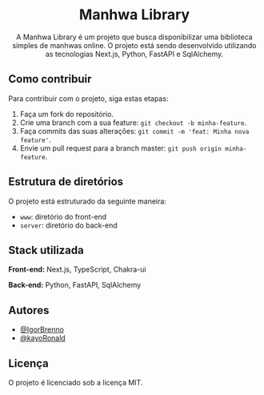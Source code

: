 <h1 align="center">Manhwa Library</h1>

<p align="center">
A Manhwa Library é um projeto que busca disponibilizar uma biblioteca simples de manhwas online. O projeto está sendo desenvolvido utilizando as tecnologias Next.js, Python, FastAPI e SqlAlchemy.
</p>

## **Como contribuir**

Para contribuir com o projeto, siga estas etapas:

1. Faça um fork do repositório.
2. Crie uma branch com a sua feature: `git checkout -b minha-feature`.
3. Faça commits das suas alterações: `git commit -m 'feat: Minha nova feature'`.
4. Envie um pull request para a branch master: `git push origin minha-feature`.

## **Estrutura de diretórios**

O projeto está estruturado da seguinte maneira:

* `www`: diretório do front-end
* `server`: diretório do back-end

## **Stack utilizada**

**Front-end:** Next.js, TypeScript, Chakra-ui

**Back-end:** Python, FastAPI, SqlAlchemy

## **Autores**

- [@IgorBrenno](https://www.github.com/IgorBrenno)
- [@kayoRonald](https://www.github.com/kayoRonald)

## **Licença**

O projeto é licenciado sob a licença MIT.
